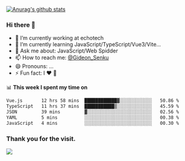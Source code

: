 [![Anurag's github stats](https://github-readme-stats.vercel.app/api?username=gideonsenku)](https://github.com/anuraghazra/github-readme-stats)
### Hi there 👋
- 🔭 I’m currently working at echotech
- 🌱 I’m currently learning JavaScript/TypeScript/Vue3/Vite...
- 💬 Ask me about: JavaScript/Web Spidder 
- 📫 How to reach me: [@Gideon_Senku](https://t.me/Gideon_Senku)
- 😄 Pronouns: ...
- ⚡ Fun fact: I ❤️ 🎵

📊 **This week I spent my time on**
<!--START_SECTION:waka-->

```txt
Vue.js       12 hrs 58 mins  ████████████▓░░░░░░░░░░░░   50.86 %
TypeScript   11 hrs 37 mins  ███████████▒░░░░░░░░░░░░░   45.59 %
JSON         39 mins         ▓░░░░░░░░░░░░░░░░░░░░░░░░   02.56 %
YAML         5 mins          ░░░░░░░░░░░░░░░░░░░░░░░░░   00.38 %
JavaScript   4 mins          ░░░░░░░░░░░░░░░░░░░░░░░░░   00.30 %
```

<!--END_SECTION:waka-->


### Thank you for the visit.
![](http://profile-counter.glitch.me/gideonsenku/count.svg)
<!--
**GideonSenku/GideonSenku** is a ✨ _special_ ✨ repository because its `README.md` (this file) appears on your GitHub profile.

Here are some ideas to get you started:

- 🔭 I’m currently working on ...
- 🌱 I’m currently learning ...
- 👯 I’m looking to collaborate on ...
- 🤔 I’m looking for help with ...
- 💬 Ask me about ...
- 📫 How to reach me: ...
- 😄 Pronouns: ...
- ⚡ Fun fact: ...
-->
